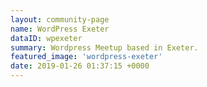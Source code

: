 ```yaml
---
layout: community-page
name: WordPress Exeter
dataID: wpexeter
summary: Wordpress Meetup based in Exeter.
featured_image: 'wordpress-exeter'
date: 2019-01-26 01:37:15 +0000
---
```

